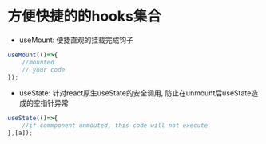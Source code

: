 # 方便快捷的的hooks集合

- useMount: 便捷直观的挂载完成钩子
```typescript
useMount(()=>{
    //mounted
    // your code
});
```

- useState: 针对react原生useState的安全调用, 防止在unmount后useState造成的空指针异常

```typescript
useState(()=>{
    //if commponent unmouted, this code will not execute
},[a]);
```